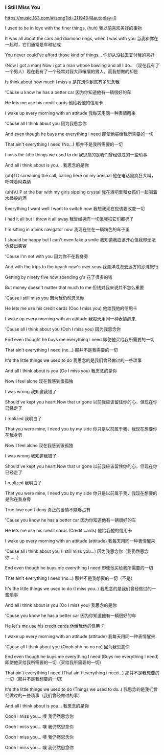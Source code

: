 ### I Still Miss You
https://music.163.com/#/song?id=2119494&autoplay=0

I used to be in love with the finer things, (huh)
我以前喜欢美好的事物

It was all about the cars and diamond rings, when I was with you
当我和你在一起时，它们通常是车和钻戒

You never could've afford those kind of things...
你却从没钱去支付我的喜好

(Now I got a man) Now i got a man whose bawling and all I do..
（现在我有了一个男人）现在我有了一个经常对我大声嚷嚷的男人，而我想做的却是

Is think about how much I miss u
是在想你到底有多思念我

'Cause u know he has a better car
因为你知道他有一辆很好的车

He lets me use his credit cards
他给我他的信用卡

I wake up every morning with an attitude
我每天用同一种表情醒来

'Cause all I think about you
因为我思念你

And even though he buys me everything I need
即使他买给我所需要的一切

That ain't everything I need (No...)
那并不是我所需要的一切

I miss the little things we used to do
我思念的是我们曾经做过的一些琐事

And all i think about is you...
我思念的是你

(uh)TD screaning the call, calling here on my aresnal
他在电话里疯狂大叫，呼喊着阿森纳

(uh)V.I.P at the bar with my girls sipping crystal
我在酒吧里和女孩们一起喝着水晶般的酒

Everything I want well I want to switch now
我想我现在应该要改变一切

I had it all but I threw it all away
我曾经拥有一切但我把它们都扔了

I'm sitting in a pink navigator now
我现在坐在一辆粉色的车子里

I should be happy but I can't even fake a smile
我知道我应该开心但我却无法伪装出笑容

'Cause I'm not with you
因为你不在我身旁

And with the trips to the beach now's over seas
我漂洋过海去远方的沙滩旅行

Getting by ninety five now spending g's
花了很多的钱

But money doesn't matter that much to me
但钱对我来说并不怎么重要

'Cause i still miss you
因为我仍然思念你

He lets me use his credit cards (Ooo I miss you)
他给我他的信用卡

I wake up every morning with an attitude
我每天用同一种表情醒来

'Cause all i think about you (Ooh I miss you)
因为我思念你

End even thought he buys me everything I need
即使他买给我所需要的一切

That ain't everything I need (no...)
那并不是我需要的一切

It's the little things we used to do
我思念的是我们曾经做过的一些琐事

And all I think about is you (Oo I miss you)
我思念的是你

Now I feel alone
现在我感到很孤独

I was wrong
我知道我错了

Should've kept you heart.Now that ur gone
以前我应该留住你的心，但现在你已经走了

I realized
我明白了

That you were mine, I need you by my side
你只是以前属于我，我现在想要你在我身旁

Now I feel alone
现在我感到很孤独

I was wrong
我知道我错了

Should've kept you heart.Now that ur gone
以前我应该留住你的心，但现在你已经走了

I realized
我明白了

That you were mine, I need you by my side
你只是以前属于我，我现在想要的是你在我身旁

True love can't deny
真正的爱情不能够占有

'Cause you know he has a better car
因为你知道他有一辆很好的车

He lets me use his credit cards (Credit cards)
他给我他的信用卡

I wake up every morning with an attitude (attitude)
我每天用同一种表情醒来

'Cause all i think about you (I still miss you...)
因为我思念你（我仍然思念你……）

End even though he buys me everything I need
即使他买给我所需要的一切

That ain't everything I need (no...)
那并不是我想要的一切（不是）

It's the little things we used to do (I miss you..)
我思念的是我们曾经做过的一些琐事

And all i think about is you (Oo I miss you)
我思念的是你

'Cause you know he has a better car
因为你知道他有一辆很好的车

He let's me use his credit cards
他给我他的信用卡

I wake up every morning with an attitude (attitude)
我每天用同一种表情醒来

'Cause all I think about you (Oooh ohh no no no)
因为我思念你

End even though he buys me everything I need (Buys me everything I need)
即使他买给我所需要的一切（买给我所需要的一切）

That ain't everything I need (That ain't everything i need...)
那并不是我想要的一切（那并不是我想要的一切）

It's the little things we used to do (Things we used to do..)
我思念的是我们曾经做过的一些琐事（我们曾经做过的事）

And all I think about is you...
我思念的是你

Oooh I miss you...
噢 我仍然思念你

Oooh I miss you...
噢 我仍然思念你

Oooh I miss you...
噢 我仍然思念你

Oooh I miss you...
噢 我仍然思念你
